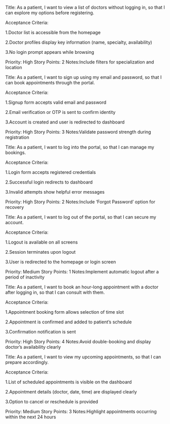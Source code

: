 Title: 
As a patient, I want to view a list of doctors without logging in, so that I can explore my options before registering.

Acceptance Criteria:

1.Doctor list is accessible from the homepage

2.Doctor profiles display key information (name, specialty, availability)

3.No login prompt appears while browsing

Priority: High 
Story Points: 2 
Notes:Include filters for specialization and location



Title: 
As a patient, I want to sign up using my email and password, so that I can book appointments through the portal.

Acceptance Criteria:

1.Signup form accepts valid email and password

2.Email verification or OTP is sent to confirm identity

3.Account is created and user is redirected to dashboard

Priority: High 
Story Points: 3 
Notes:Validate password strength during registration



Title: 
As a patient, I want to log into the portal, so that I can manage my bookings.

Acceptance Criteria:

1.Login form accepts registered credentials

2.Successful login redirects to dashboard

3.Invalid attempts show helpful error messages

Priority: High
Story Points: 2 
Notes:Include ‘Forgot Password’ option for recovery




Title: 
As a patient, I want to log out of the portal, so that I can secure my account.

Acceptance Criteria:

1.Logout is available on all screens

2.Session terminates upon logout

3.User is redirected to the homepage or login screen

Priority: Medium
Story Points: 1 
Notes:Implement automatic logout after a period of inactivity



Title:
As a patient, I want to book an hour-long appointment with a doctor after logging in, so that I can consult with them.

Acceptance Criteria:

1.Appointment booking form allows selection of time slot

2.Appointment is confirmed and added to patient’s schedule

3.Confirmation notification is sent

Priority: High 
Story Points: 4
Notes:Avoid double-booking and display doctor’s availability clearly



Title: 
As a patient, I want to view my upcoming appointments, so that I can prepare accordingly.

Acceptance Criteria:

1.List of scheduled appointments is visible on the dashboard

2.Appointment details (doctor, date, time) are displayed clearly

3.Option to cancel or reschedule is provided

Priority: Medium 
Story Points: 3 
Notes:Highlight appointments occurring within the next 24 hours
